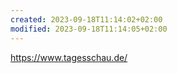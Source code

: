 ```yaml
---
created: 2023-09-18T11:14:02+02:00
modified: 2023-09-18T11:14:05+02:00
---
```


https://www.tagesschau.de/
